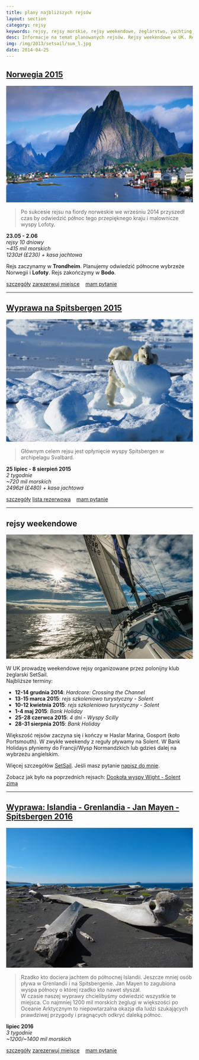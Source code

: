 ```yaml
---
title: plany najbliższych rejsów
layout: section
category: rejsy
keywords: rejsy, rejsy morskie, rejsy weekendowe, żeglarstwo, yachting, jachting, Portugalia, Galicia, Hiszpania, Norwegia, Grecja, Spitsbergen
desc: Informacje na temat planowanych rejsów. Rejsy weekendowe w UK. Rejs wielkanocny w Portugalii i hiszpańskiej Galicji. Rejsy do Norwegii i Grecji. 
img: /img/2013/setsail/sun_l.jpg
date: 2014-04-25
---
```



[Norwegia 2015](/norwegia-2015/) 
----------------------------

[![norwegia](/img/2014/norwegia/Reine-Lofoten-Islands-Norway.jpg)](/norwegia-2015/) 

> Po sukcesie rejsu na fiordy norweskie we wrześniu 2014 przyszedł czas by odwiedzić północ tego przepięknego kraju i malownicze wyspy Lofoty.

**23.05 - 2.06**  
*rejsy 10 dniowy*  
*~415 mil morskich*  
*1230zł (£230) + kasa jachtowa*

Rejs zaczynamy w **Trondheim**. Planujemy odwiedzić północne wybrzeże Norwegii i **Lofoty**. Rejs zakończymy w **Bodo**.

<p>
<a role="button" href="/norwegia-2015/" type="button" class="btn btn-xs btn-primary">szczegóły</a>
<a role="button" href="/rejsy/rezerwacja.html" type="button" class="btn btn-xs btn-danger pull-right">zarezerwuj miejsce</a>
<span class="pull-right" >&nbsp;&nbsp;</span>
<a role="button" href="/rejsy/pytanie.html" type="button" class="btn btn-xs btn-success pull-right">mam pytanie</a>         
<br>
</p>

----------------------------------------------------

[Wyprawa na Spitsbergen 2015](/wyprawa-polonijna-na-spitsbergen-2015)
------------------------------------------------------------------------------

[![Spitsbergen](/img/2014/norwegia/spitsbergen_mis.jpg)](/wyprawa-polonijna-na-spitsbergen-2015/) 

> Głównym celem rejsu jest opłynięcie wyspy Spitsbergen w archipelagu Svalbard.  

**25 lipiec - 8 sierpień 2015**   
*2 tygodnie*  
*~720 mil morskich*  
*2496zł (£480) + kasa jachtowa*  

<p>
<a role="button" href="/wyprawa-polonijna-na-spitsbergen-2015/" type="button" class="btn btn-xs btn-primary">szczegóły</a>
<a role="button" href="/rejsy/rezerwacja.html" type="button" class="btn btn-xs btn-danger pull-right">lista rezerwowa</a>
<span class="pull-right" >&nbsp;&nbsp;</span>
<a role="button" href="/rejsy/pytanie.html" type="button" class="btn btn-xs btn-success pull-right">mam pytanie</a>         
<br>
</p>


----------------------------------------------------

rejsy weekendowe
-----------------

[![Solent zimą](/img/2013/setsail/sun_l.jpg)](/dookola-wight-solent-zima/) 

W UK prowadzę weekendowe rejsy organizowane przez polonijny klub żeglarski SetSail.  
Najbliższe terminy:  

* **12-14 grudnia 2014**: *Hardcore: Crossing the Channel*
* **13-15 marca 2015**: *rejs szkoleniowo turystyczny - Solent*
* **10-12 kwietnia 2015**: *rejs szkoleniowo turystyczny - Solent*
* **1-4 maj 2015**: *Bank Holiday*
* **25-28 czerwca 2015**: *4 dni - Wyspy Scilly*
* **28-31 sierpnia 2015**: *Bank Holiday*

Większość rejsów zaczyna się i kończy w Haslar Marina, Gosport (koło Portsmouth). 
W zwykłe weekendy z reguły pływamy na Solent. W Bank Holidays płyniemy do Francji/Wysp Normandzkich lub gdzieś dalej na wybrzeżu angielskim.

Więcej szczegółów [SetSail](http://setsail.org.uk). Jeśli masz pytanie [napisz do mnie](/rejsy/rezerwacja.md).

Zobacz jak było na poprzednich rejsach: [Dookoła wyspy Wight - Solent zimą](/dookola-wight-solent-zima/)

----------------------------------------------------

[Wyprawa: Islandia - Grenlandia - Jan Mayen - Spitsbergen 2016](/jan-mayen-2016)
------------------------------------------------------------------------------

[![Jan Mayen](/img/2014/jan_mayen/jan_mayen_wieloryby.jpg)](/jan-mayen-2016)

> Rzadko kto dociera jachtem do północnej Islandii. Jeszcze mniej osób pływa w Grenlandii i na Spitsbergenie. 
> Jan Mayen to zagubiona wyspa północy o której rzadko kto nawet słyszał.  
> W czasie naszej wyprawy chcielibyśmy odwiedzić wszystkie te miejsca. Co najmniej 1200 mil morskich żeglugi w większości po Oceanie Arktycznym 
> to niepowtarzalna okazja dla ludzi szukających prawdziwej przygody i pragnących odkryć daleką północ. 

**lipiec 2016**   
*3 tygodnie*  
*~1200/~1400 mil morskich*  

<p>
<a role="button" href="/wyprawa-polonijna-na-spitsbergen-2015/" type="button" class="btn btn-xs btn-primary">szczegóły</a>
<a role="button" href="/rejsy/rezerwacja.html" type="button" class="btn btn-xs btn-danger pull-right">zarezerwuj miejsce</a>
<span class="pull-right" >&nbsp;&nbsp;</span>
<a role="button" href="/rejsy/pytanie.html" type="button" class="btn btn-xs btn-success pull-right">mam pytanie</a>         
<br>
</p>






